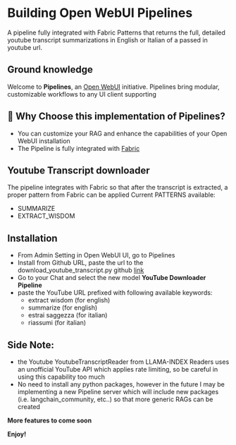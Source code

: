 # Building Open WebUI Pipelines
A pipeline fully integrated with Fabric Patterns that returns the full, detailed youtube transcript summarizations in English or Italian of a passed in youtube url.

## Ground knowledge
Welcome to **Pipelines**, an [Open WebUI](https://github.com/open-webui) initiative. Pipelines bring modular, customizable workflows to any UI client supporting 

## 🚀 Why Choose this implementation of Pipelines?
- You can customize your RAG and enhance the capabilities of your Open WebUI installation
- The Pipeline is fully integrated with [Fabric](https://github.com/danielmiessler/fabric?tab=readme-ov-file#fabric)

## Youtube Transcript downloader
The pipeline integrates with Fabric so that after the transcript is extracted, a proper pattern from Fabric can be applied
Current PATTERNS available:
- SUMMARIZE
- EXTRACT_WISDOM

## Installation
- From Admin Setting in Open WebUI UI, go to Pipelines
- Install from Github URL, paste the url to the download_youtube_transcript.py github [link]()
- Go to your Chat and select the new model **YouTube Downloader Pipeline**
- paste the YouTube URL prefixed with following available keywords:
    - extract wisdom (for english)
    - summarize (for english)
    - estrai saggezza (for italian)
    - riassumi (for italian)

## Side Note:
- the Youtube YoutubeTranscriptReader from LLAMA-INDEX Readers uses an unofficial YouTube API which applies rate limiting, so be careful in using this capability too much
- No need to install any python packages, however in the future I may be implementing a new Pipeline server which will include new packages (i.e. langchain_community, etc..) so that more generic RAGs can be created

**More features to come soon**

**Enjoy!**
